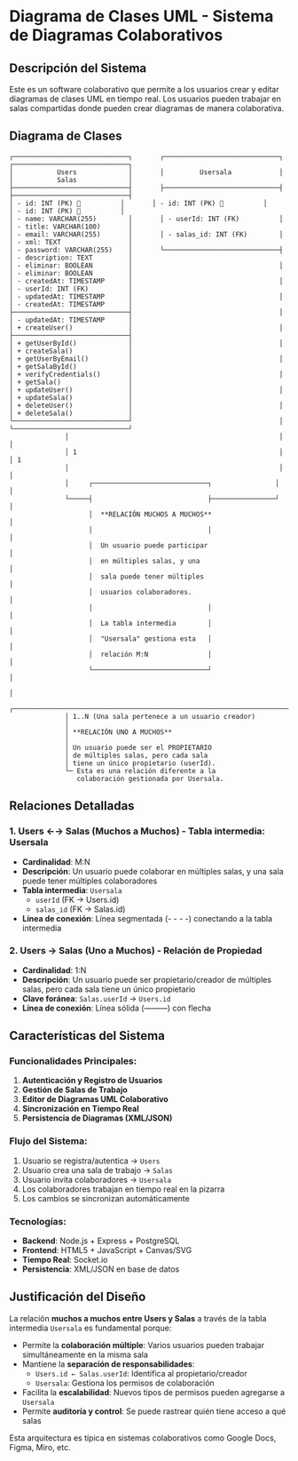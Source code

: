 # Diagrama de Clases UML - Sistema de Diagramas Colaborativos

## Descripción del Sistema
Este es un software colaborativo que permite a los usuarios crear y editar diagramas de clases UML en tiempo real. Los usuarios pueden trabajar en salas compartidas donde pueden crear diagramas de manera colaborativa.

## Diagrama de Clases

```
┌─────────────────────────────┐       ┌─────────────────────────────┐       ┌─────────────────────────────┐
│           Users             │       │         Usersala            │       │           Salas             │
├─────────────────────────────┤       ├─────────────────────────────┤       ├─────────────────────────────┤
│ - id: INT (PK) 🔑          │       │ - id: INT (PK) 🔑          │       │ - id: INT (PK) 🔑          │
│ - name: VARCHAR(255)        │       │ - userId: INT (FK)          │       │ - title: VARCHAR(100)       │
│ - email: VARCHAR(255)       │       │ - salas_id: INT (FK)        │       │ - xml: TEXT                 │
│ - password: VARCHAR(255)    │       └─────────────────────────────┤       │ - description: TEXT         │
│ - eliminar: BOOLEAN         │                                     │       │ - eliminar: BOOLEAN         │
│ - createdAt: TIMESTAMP      │                                     │       │ - userId: INT (FK)          │
│ - updatedAt: TIMESTAMP      │                                     │       │ - createdAt: TIMESTAMP      │
├─────────────────────────────┤                                     │       │ - updatedAt: TIMESTAMP      │
│ + createUser()              │                                     │       ├─────────────────────────────┤
│ + getUserById()             │                                     │       │ + createSala()              │
│ + getUserByEmail()          │                                     │       │ + getSalaById()             │
│ + verifyCredentials()       │                                     │       │ + getSala()                 │
│ + updateUser()              │                                     │       │ + updateSala()              │
│ + deleteUser()              │                                     │       │ + deleteSala()              │
└─────────────────────────────┘                                     │       └─────────────────────────────┘
              │                                                     │                         │
              │ 1                                                   │                         │ 1
              │                                                     │                         │
              │     ┌─────────────────────────────┐                │                         │
              └─────┤                             ├────────────────┘                         │
                    │  **RELACIÓN MUCHOS A MUCHOS**                                          │
                    │                             │                                          │
                    │  Un usuario puede participar                                           │
                    │  en múltiples salas, y una                                            │
                    │  sala puede tener múltiples                                           │
                    │  usuarios colaboradores.                                              │
                    │                             │                                          │
                    │  La tabla intermedia        │                                          │
                    │  "Usersala" gestiona esta   │                                          │
                    │  relación M:N               │                                          │
                    └─────────────────────────────┘                                          │
                                                                                             │
              ┌──────────────────────────────────────────────────────────────────────────────┘
              │ 1..N (Una sala pertenece a un usuario creador)
              │
              │ **RELACIÓN UNO A MUCHOS**
              │ 
              │ Un usuario puede ser el PROPIETARIO
              │ de múltiples salas, pero cada sala
              │ tiene un único propietario (userId).
              └─ Esta es una relación diferente a la 
                 colaboración gestionada por Usersala.
```

## Relaciones Detalladas

### 1. **Users ←→ Salas** (Muchos a Muchos) - Tabla intermedia: **Usersala**
- **Cardinalidad**: M:N
- **Descripción**: Un usuario puede colaborar en múltiples salas, y una sala puede tener múltiples colaboradores
- **Tabla intermedia**: `Usersala`
  - `userId` (FK → Users.id)
  - `salas_id` (FK → Salas.id)
- **Línea de conexión**: Línea segmentada (- - - -) conectando a la tabla intermedia

### 2. **Users → Salas** (Uno a Muchos) - Relación de Propiedad
- **Cardinalidad**: 1:N  
- **Descripción**: Un usuario puede ser propietario/creador de múltiples salas, pero cada sala tiene un único propietario
- **Clave foránea**: `Salas.userId` → `Users.id`
- **Línea de conexión**: Línea sólida (———) con flecha

## Características del Sistema

### **Funcionalidades Principales:**
1. **Autenticación y Registro de Usuarios**
2. **Gestión de Salas de Trabajo**
3. **Editor de Diagramas UML Colaborativo**
4. **Sincronización en Tiempo Real**
5. **Persistencia de Diagramas (XML/JSON)**

### **Flujo del Sistema:**
1. Usuario se registra/autentica → `Users`
2. Usuario crea una sala de trabajo → `Salas`
3. Usuario invita colaboradores → `Usersala` 
4. Los colaboradores trabajan en tiempo real en la pizarra
5. Los cambios se sincronizan automáticamente

### **Tecnologías:**
- **Backend**: Node.js + Express + PostgreSQL
- **Frontend**: HTML5 + JavaScript + Canvas/SVG
- **Tiempo Real**: Socket.io
- **Persistencia**: XML/JSON en base de datos

## Justificación del Diseño

La relación **muchos a muchos entre Users y Salas** a través de la tabla intermedia `Usersala` es fundamental porque:

- Permite la **colaboración múltiple**: Varios usuarios pueden trabajar simultáneamente en la misma sala
- Mantiene la **separación de responsabilidades**: 
  - `Users.id ← Salas.userId`: Identifica al propietario/creador
  - `Usersala`: Gestiona los permisos de colaboración
- Facilita la **escalabilidad**: Nuevos tipos de permisos pueden agregarse a `Usersala`
- Permite **auditoría y control**: Se puede rastrear quién tiene acceso a qué salas

Esta arquitectura es típica en sistemas colaborativos como Google Docs, Figma, Miro, etc.